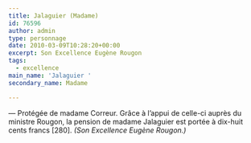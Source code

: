 ```yaml
---
title: Jalaguier (Madame)
id: 76596
author: admin
type: personnage
date: 2010-03-09T10:28:20+00:00
excerpt: Son Excellence Eugène Rougon
tags:
  - excellence
main_name: 'Jalaguier '
secondary_name: Madame

---
```

— Protégée de madame Correur. Grâce à l&rsquo;appui de celle-ci auprès du ministre Rougon, la pension de madame Jalaguier est portée à dix-huit cents francs [280]. _(Son Excellence Eugène Rougon.)_